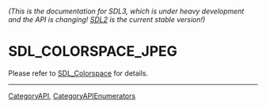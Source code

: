 ###### (This is the documentation for SDL3, which is under heavy development and the API is changing! [SDL2](https://wiki.libsdl.org/SDL2/) is the current stable version!)
# SDL_COLORSPACE_JPEG

Please refer to [SDL_Colorspace](SDL_Colorspace) for details.

----
[CategoryAPI](CategoryAPI), [CategoryAPIEnumerators](CategoryAPIEnumerators)

